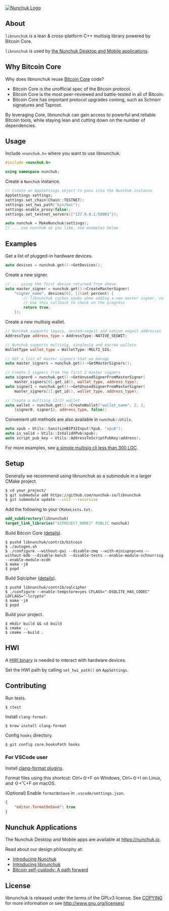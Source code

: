 [![Nunchuk Logo](https://nunchuk.io/wp-content/uploads/2021/03/Horizontal-Logo-2.png)](https://nunchuk.io)

## About
`libnunchuk` is a lean & cross-platform C++ multisig library powered by Bitcoin Core.

`libnunchuk` is used by [the Nunchuk Desktop and Mobile applications](https://nunchuk.io/#Download).

## Why Bitcoin Core

Why does libnunchuk reuse [Bitcoin Core](https://github.com/bitcoin/bitcoin) code?

* Bitcoin Core is the unofficial spec of the Bitcoin protocol.
* Bitcoin Core is the most peer-reviewed and battle-tested in all of Bitcoin.
* Bitcoin Core has important protocol upgrades coming, such as Schnorr signatures and Taproot.

By leveraging Core, libnunchuk can gain access to powerful and reliable Bitcoin tools, while staying lean and cutting down on the number of dependencies.

## Usage

Include `<nunchuk.h>` where you want to use libnunchuk.

```c++
#include <nunchuk.h>

using namespace nunchuk;
```

Create a `Nunchuk` instance.

```c++
// Create an AppSettings object to pass into the Nunchuk instance
AppSettings settings;
settings.set_chain(Chain::TESTNET);
settings.set_hwi_path("bin/hwi");
settings.enable_proxy(false);
settings.set_testnet_servers({"127.0.0.1:50001"});

auto nunchuk = MakeNunchuk(settings);
// ... use nunchuk as you like, see examples below
```

## Examples

Get a list of plugged-in hardware devices.

```c++
auto devices = nunchuk.get()->GetDevices();
```

Create a new signer.

```c++
// ... using the first device returned from above
auto master_signer = nunchuk.get()->CreateMasterSigner(
    "signer_name", devices[0], [](int percent) { 
        // libnunchuk caches xpubs when adding a new master signer, so this method will take some time
        // Use this callback to check on the progress
        return true;
    });
```

Create a new multisig wallet.

```c++
// Nunchuk supports legacy, nested-segwit and native segwit addresses
AddressType address_type = AddressType::NATIVE_SEGWIT;

// Nunchuk supports multisig, singlesig and escrow wallets
WalletType wallet_type = WalletType::MULTI_SIG;

// Get a list of master signers that we manage
auto master_signers = nunchuk.get()->GetMasterSigners();

// Create 2 signers from the first 2 master signers
auto signer0 = nunchuk.get()->GetUnusedSignerFromMasterSigner(
    master_signers[0].get_id(), wallet_type, address_type);
auto signer1 = nunchuk.get()->GetUnusedSignerFromMasterSigner(
    master_signers[1].get_id(), wallet_type, address_type);

// Create a multisig (2/2) wallet
auto wallet = nunchuk.get()->CreateWallet("wallet_name", 2, 2,
    {signer0, signer1}, address_type, false);
```

Convenient util methods are also available in `nunchuk::Utils`.

```c++
auto xpub = Utils::SanitizeBIP32Input(Ypub, "xpub");
auto is_valid = Utils::IsValidXPub(xpub);
auto script_pub_key = Utils::AddressToScriptPubKey(address);
```

For more examples, see [a simple multisig cli less than 300 LOC](examples/main.cpp). 

## Setup

Generally we recommend using libnunchuk as a submodule in a larger CMake project.

```bash
$ cd your_project/
$ git submodule add https://github.com/nunchuk-io/libnunchuk
$ git submodule update --init --recursive
```

Add the following to your `CMakeLists.txt`.

```cmake
add_subdirectory(libnunchuk)
target_link_libraries("${PROJECT_NAME}" PUBLIC nunchuk)
```

Build Bitcoin Core ([details](https://github.com/bitcoin/bitcoin/tree/master/doc#building)).

```
$ pushd libnunchuk/contrib/bitcoin
$ ./autogen.sh
$ ./configure --without-gui --disable-zmq --with-miniupnpc=no --without-bdb --disable-bench --disable-tests --enable-module-schnorrsig --enable-module-ecdh
$ make -j8
$ popd
```

Build Sqlcipher ([details](https://github.com/sqlcipher/sqlcipher)).

```
$ pushd libnunchuk/contrib/sqlcipher
$ ./configure --enable-tempstore=yes CFLAGS="-DSQLITE_HAS_CODEC" LDFLAGS="-lcrypto"
$ make -j8
$ popd
```

Build your project.

```
$ mkdir build && cd build
$ cmake ..
$ cmake --build .
```
## HWI

A [HWI binary](https://github.com/bitcoin-core/HWI/tags) is needed to interact with hardware devices.

Set the HWI path by calling `set_hwi_path()` on `AppSettings`.

## Contributing

Run tests.

```
$ ctest
```

Install `clang-format`.

```
$ brew install clang-format
```

Config `hooks` directory.

```
$ git config core.hooksPath hooks
```

### For VSCode user

Install [clang-format plugins](https://marketplace.visualstudio.com/items?itemName=xaver.clang-format).

Format files using this shortcut: Ctrl+⇧+F on Windows, Ctrl+⇧+I on Linux, and ⇧+⌥+F on macOS.

(Optional) Enable `formatOnSave` in `.vscode/settings.json`.

```json
{
    "editor.formatOnSave": true
}
```

## Nunchuk Applications

The Nunchuk Desktop and Mobile apps are available at https://nunchuk.io.

Read about our design philosophy at:
* [Introducing Nunchuk](https://nunchuk.medium.com/introducing-nunchuk-multisig-made-easy-30d3144d0e09)
* [Introducing libnunchuk](https://nunchuk.medium.com/announcing-libnunchuk-a-lean-cross-platform-multisig-library-powered-by-bitcoin-core-a2f6e26c54df)
* [Bitcoin self-custody: A path forward](https://nunchuk.medium.com/bitcoin-self-custody-a-path-forward-bf131663d19f)

##  License

libnunchuk is released under the terms of the GPLv3 license. See [COPYING](COPYING) for more information or see http://www.gnu.org/licenses/.
